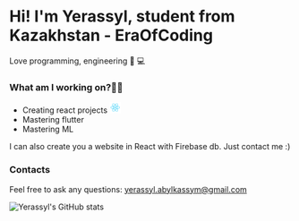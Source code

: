 # Hi! I'm Yerassyl, student from Kazakhstan - EraOfCoding
Love programming, engineering 🤖 💻

### What am I working on?👨‍💻
- Creating react projects <code><img height="20" src="https://raw.githubusercontent.com/github/explore/80688e429a7d4ef2fca1e82350fe8e3517d3494d/topics/react/react.png"></code>
- Mastering flutter
- Mastering ML

I can also create you a website in React with Firebase db. Just contact me :)

### Contacts
Feel free to ask any questions:
yerassyl.abylkassym@gmail.com

![Yerassyl's GitHub stats](https://github-readme-stats.vercel.app/api?username=EraOfCoding&count_private=true&bg_color=fefefe&title_color=121212&text_color=353535&show_icons=true)
